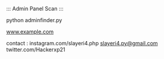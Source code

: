 ::: Admin Panel Scan :::

python adminfinder.py

www.example.com

contact : instagram.com/slayeri4.php
          slayeri4.py@gmail.com
          twitter.com/Hackerxp21
